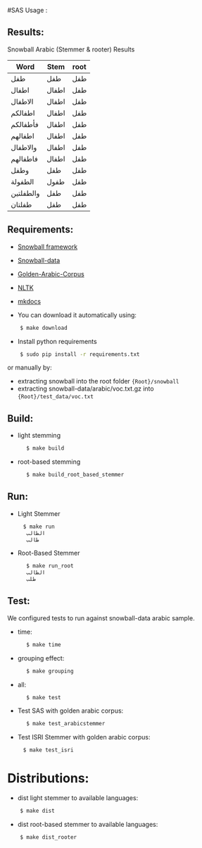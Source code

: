 #SAS Usage :
## Results:
Snowball Arabic (Stemmer & rooter) Results

Word | Stem | root
------------ | ------------- | ------------
طفل | طفل  | طفل
اطفال | اطفال  | طفل
الاطفال | اطفال  | طفل
اطفالكم | اطفال  | طفل
فأطفالكم | اطفال  | طفل
اطفالهم | اطفال  | طفل
والاطفال | اطفال| طفل
فاطفالهم | اطفال  | طفل
وطفل | طفل  | طفل
الطفولة | طفول  | طفل
  والطفلتين | طفل |طفل
طفلتان | طفل | طفل


## Requirements:

- [Snowball framework](https://github.com/snowballstem/snowball)
- [Snowball-data](https://github.com/snowballstem/snowball-data)
- [Golden-Arabic-Corpus](https://github.com/LBenzahia/golden-corpus-arabic/archive/master.zip)
- [NLTK](http://www.nltk.org/)
- [mkdocs](http://www.mkdocs.org/)

- You can download it automatically using:
```sh
    $ make download
```

- Install python requirements
```sh
    $ sudo pip install -r requirements.txt
```
or manually by:

- extracting snowball into the root folder `{Root}/snowball`
- extracting snowball-data/arabic/voc.txt.gz into `{Root}/test_data/voc.txt`

## Build:

- light stemming
```sh
      $ make build
```
- root-based stemming
```sh
      $ make build_root_based_stemmer
```

## Run:

- Light Stemmer
```sh
  	 $ make run
  	  الطالب
  	  طالب
```
- Root-Based Stemmer
```sh    
      $ make run_root
      الطالب
      طلب
```

## Test:
We configured tests to run against snowball-data arabic sample.

- time:
```sh
      $ make time
```

- grouping effect:
```sh
      $ make grouping
```
- all:
```sh
      $ make test
```
- Test SAS with golden arabic corpus:
```sh
      $ make test_arabicstemmer
```
- Test ISRI Stemmer with golden arabic corpus:
```sh
     $ make test_isri
```
# Distributions:

- dist light stemmer to available languages:
```sh
    $ make dist
```
- dist root-based stemmer to available languages:
```sh
    $ make dist_rooter
```
